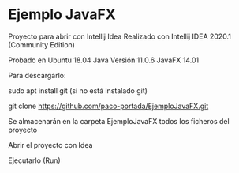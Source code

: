 # Ejemplo JavaFX

Proyecto para abrir con Intellij Idea
Realizado con Intellij IDEA 2020.1 (Community Edition)

Probado en Ubuntu 18.04
Java Versión 11.0.6
JavaFX 14.01

Para descargarlo:

sudo apt install git (si no está instalado git)

git  clone https://github.com/paco-portada/EjemploJavaFX.git

Se almacenarán en la carpeta EjemploJavaFX todos los ficheros del proyecto

Abrir el proyecto con Idea

Ejecutarlo (Run)



